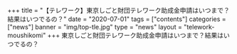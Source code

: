 +++
title = "【テレワーク】東京しごと財団テレワーク助成金申請はいつまで？結果はいつでるの？"
date = "2020-07-01"
tags = ["contents"]
categories = ["news"]
banner = "img/top-tle.jpg"
type = "news"
layout = "telework-moushikomi"
+++
東京しごと財団テレワーク助成金申請はいつまで？結果はいつでるの？
